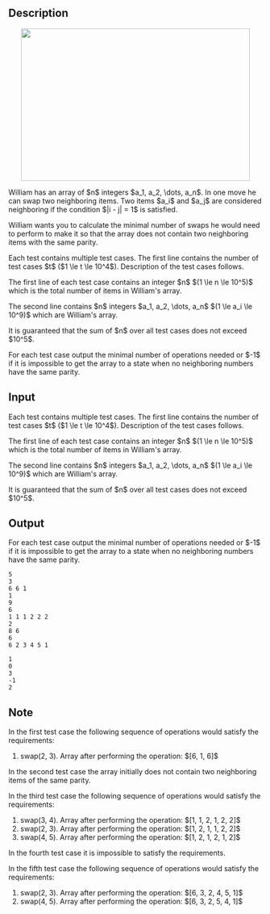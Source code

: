 ## Description

<div><center> <img class="tex-graphics" height="302px" src="file://3X30V6YA.png" style="max-width: 100.0%;max-height: 100.0%;" width="454px"> </center><p>William has an array of $n$ integers $a_1, a_2, \dots, a_n$. In one move he can swap two neighboring items. Two items $a_i$ and $a_j$ are considered neighboring if the condition $|i - j| = 1$ is satisfied.</p><p>William wants you to calculate the minimal number of swaps he would need to perform to make it so that the array does not contain two neighboring items with the same parity.</p></div><div class="input-specification"><p>Each test contains multiple test cases. The first line contains the number of test cases $t$ ($1 \le t \le 10^4$). Description of the test cases follows.</p><p>The first line of each test case contains an integer $n$ $(1 \le n \le 10^5)$ which is the total number of items in William's array.</p><p>The second line contains $n$ integers $a_1, a_2, \dots, a_n$ $(1 \le a_i \le 10^9)$ which are William's array.</p><p>It is guaranteed that the sum of $n$ over all test cases does not exceed $10^5$.</p></div><div class="output-specification"><p>For each test case output the minimal number of operations needed or $-1$ if it is impossible to get the array to a state when no neighboring numbers have the same parity.</p></div>

## Input

<p>Each test contains multiple test cases. The first line contains the number of test cases $t$ ($1 \le t \le 10^4$). Description of the test cases follows.</p><p>The first line of each test case contains an integer $n$ $(1 \le n \le 10^5)$ which is the total number of items in William's array.</p><p>The second line contains $n$ integers $a_1, a_2, \dots, a_n$ $(1 \le a_i \le 10^9)$ which are William's array.</p><p>It is guaranteed that the sum of $n$ over all test cases does not exceed $10^5$.</p>

## Output

<p>For each test case output the minimal number of operations needed or $-1$ if it is impossible to get the array to a state when no neighboring numbers have the same parity.</p>





```input1
5
3
6 6 1
1
9
6
1 1 1 2 2 2
2
8 6
6
6 2 3 4 5 1
```




```output1
1
0
3
-1
2
```



## Note

<p>In the first test case the following sequence of operations would satisfy the requirements: </p><ol> <li> swap(2, 3). Array after performing the operation: $[6, 1, 6]$ </li></ol><p>In the second test case the array initially does not contain two neighboring items of the same parity.</p><p>In the third test case the following sequence of operations would satisfy the requirements: </p><ol> <li> swap(3, 4). Array after performing the operation: $[1, 1, 2, 1, 2, 2]$ </li><li> swap(2, 3). Array after performing the operation: $[1, 2, 1, 1, 2, 2]$ </li><li> swap(4, 5). Array after performing the operation: $[1, 2, 1, 2, 1, 2]$ </li></ol><p>In the fourth test case it is impossible to satisfy the requirements.</p><p>In the fifth test case the following sequence of operations would satisfy the requirements: </p><ol> <li> swap(2, 3). Array after performing the operation: $[6, 3, 2, 4, 5, 1]$ </li><li> swap(4, 5). Array after performing the operation: $[6, 3, 2, 5, 4, 1]$ </li></ol>
